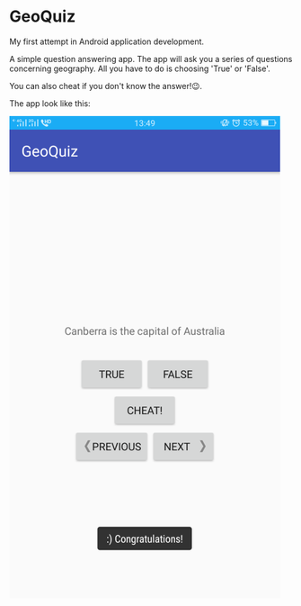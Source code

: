 # GeoQuiz
My first attempt in Android application development.

A simple question answering app. The app will ask you a series of questions concerning geography. All you have to do is choosing 'True' or 'False'. 


You can also cheat if you don't know the answer!:wink:.

The app look like this:

<img src="ReadMeImages/index.png"/>
